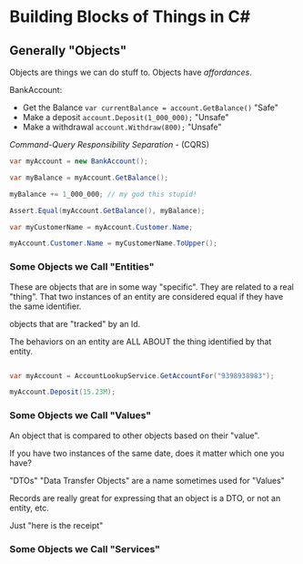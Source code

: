 # Building Blocks of Things in C#

## Generally "Objects"

Objects are things we can do stuff to. Objects have *affordances*.

BankAccount:

- Get the Balance `var currentBalance = account.GetBalance()` "Safe"
- Make a deposit `account.Deposit(1_000_000);` "Unsafe" 
- Make a withdrawal `account.Withdraw(800);` "Unsafe"

*Command-Query Responsibility Separation* - (CQRS)

```csharp
var myAccount = new BankAccount();

var myBalance = myAccount.GetBalance();

myBalance += 1_000_000; // my god this stupid!

Assert.Equal(myAccount.GetBalance(), myBalance);

var myCustomerName = myAccount.Customer.Name;

myAccount.Customer.Name = myCustomerName.ToUpper();

```


### Some Objects we Call "Entities"

These are objects that are in some way "specific". They are related to a real "thing".
That two instances of an entity are considered equal if they have the same identifier.

objects that are "tracked" by an Id. 

The behaviors on an entity are ALL ABOUT the thing identified by that entity.



```csharp

var myAccount = AccountLookupService.GetAccountFor("9398938983");

myAccount.Deposit(15.23M);


```

### Some Objects we Call "Values"

An object that is compared to other objects based on their "value".

If you have two instances of the same date, does it matter which one you have?

"DTOs" "Data Transfer Objects" are a name sometimes used for "Values"

Records are really great for expressing that an object is a DTO, or not an entity, etc.

Just "here is the receipt"





### Some Objects we Call "Services"